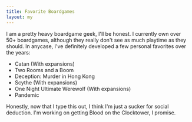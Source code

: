 ```yaml
---
title: Favorite Boardgames
layout: my
---
```

I am a pretty heavy boardgame geek, I'll be honest. I currently own over 50+ boardgames, although they really don't see as much playtime as they should. In anycase, I've definitely developed a few personal favorites over the years:
- Catan (With expansions)
- Two Rooms and a Boom
- Deception: Murder in Hong Kong
- Scythe (With expansions)
- One Night Ultimate Werewolf (With expansions)
- Pandemic

Honestly, now that I type this out, I think I'm just a sucker for social deduction. I'm working on getting Blood on the Clocktower, I promise.